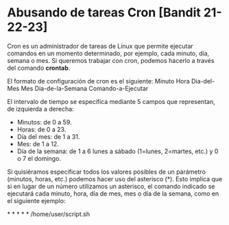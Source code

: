 # Abusando de tareas Cron \[Bandit 21-22-23]

Cron es un administrador de tareas de Linux que permite ejecutar comandos en un momento determinado, por ejemplo, cada minuto, día, semana o mes. Si queremos trabajar con cron, podemos hacerlo a través del comando **crontab**.

El formato de configuración de cron es el siguiente: Minuto Hora Dia-del-Mes Mes Dia-de-la-Semana Comando-a-Ejecutar

El intervalo de tiempo se especifica mediante 5 campos que representan, de izquierda a derecha:

* Minutos: de 0 a 59.
* Horas: de 0 a 23.
* Día del mes: de 1 a 31.
* Mes: de 1 a 12.
* Día de la semana: de 1 a 6 lunes a sábado (1=lunes, 2=martes, etc.) y 0 o 7 el domingo.

Si quisiéramos especificar todos los valores posibles de un parámetro (minutos, horas, etc.) podemos hacer uso del asterisco (\*). Esto implica que si en lugar de un número utilizamos un asterisco, el comando indicado se ejecutará cada minuto, hora, día de mes, mes o día de la semana, como en el siguiente ejemplo:

\* \* \* \* \* /home/user/script.sh
